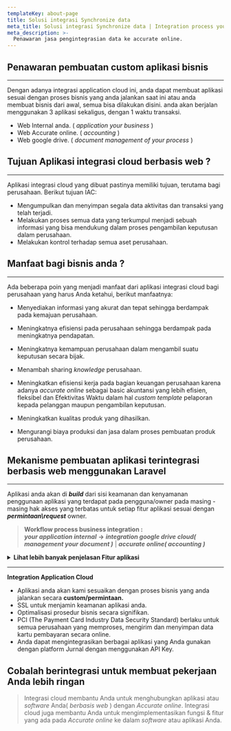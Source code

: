 ```yaml
---
templateKey: about-page
title: Solusi integrasi Synchronize data
meta_title: Solusi integrasi Synchronize data | Integration process your business
meta_description: >-
  Penawaran jasa pengintegrasian data ke accurate online.
---
```

## Penawaran pembuatan custom aplikasi bisnis
<hr>

Dengan adanya integrasi application cloud ini, 
anda dapat membuat aplikasi sesuai dengan proses bisnis yang anda jalankan saat ini
atau anda membuat bisnis dari awal, semua bisa dilakukan disini. anda akan berjalan menggunakan 3 aplikasi sekaligus, dengan 1 waktu transaksi.
  * Web Internal anda. ( _application your business_ )
  * Web Accurate online. ( _accounting_ )
  * Web google drive. ( _document management of your process_ )

## Tujuan Aplikasi integrasi cloud berbasis web ?
<hr>
  Aplikasi integrasi cloud yang dibuat pastinya memiliki tujuan, terutama bagi perusahaan. Berikut tujuan IAC:

  * Mengumpulkan dan menyimpan segala data aktivitas dan transaksi yang telah terjadi.
  * Melakukan proses semua data yang terkumpul menjadi sebuah informasi yang bisa mendukung dalam proses pengambilan keputusan dalam perusahaan.
  * Melakukan kontrol terhadap semua aset perusahaan.

## Manfaat bagi bisnis anda ?
<hr>
Ada beberapa poin yang menjadi manfaat dari aplikasi integrasi cloud bagi perusahaan yang harus Anda ketahui, berikut manfaatnya:

  * Menyediakan informasi yang akurat dan tepat sehingga berdampak pada kemajuan perusahaan.

  * Meningkatnya efisiensi pada perusahaan sehingga berdampak pada meningkatnya pendapatan.

  * Meningkatnya kemampuan perusahaan dalam mengambil suatu keputusan secara bijak.

  * Menambah sharing _knowledge_ perusahaan.

  * Meningkatkan efisiensi kerja pada bagian keuangan perusahaan karena adanya _accurate online_ sebagai basic akuntansi yang lebih efisien, fleksibel dan Efektivitas Waktu dalam hal _custom template_ pelaporan kepada pelanggan maupun pengambilan keputusan.

  * Meningkatkan kualitas produk yang dihasilkan.

  * Mengurangi biaya produksi dan jasa dalam proses pembuatan produk perusahaan.

## Mekanisme pembuatan aplikasi terintegrasi berbasis web menggunakan Laravel
<hr>

Aplikasi anda akan di **_build_** dari sisi keamanan dan kenyamanan penggunaan aplikasi yang terdapat pada pengguna/owner
pada masing - masing hak akses yang terbatas untuk setiap fitur aplikasi sesuai dengan **_permintaan\request_** owner. <br />

  > **Workflow process business integration :** <br>
  > *_**your application internal**_* **&rarr;** *_**integration google drive cloud( management your document )**_* | *_**accurate online( accounting )**_*
  
<details><summary><b>Lihat lebih banyak penjelasan Fitur aplikasi</b></summary>

  1. **Google Drive API integration** ( _management file your business_ ):

      > penyimpanan tidak terbatas sehingga Anda akan selalu memiliki ruang yang cukup untuk menyimpan semua file Anda. Dengan administrasi terpusat, pencegahan kehilangan data, serta Vault untuk Drive, Anda dapat mengelola pengguna dan berbagi file secara mudah untuk memenuhi keperluan kepatuhan data. Data/file aplikasi anda akan dikelola di *_**google drive**_*.

  2. **Accurate Online** ( _accounting berbasis web_ )

      > Dari memudahkan pencatatan transaksi hingga menghasilkan laporan keuangandalam waktu singkat.

  3. **Authentication/OAuth security**

      > Sebagai "penengah" antara sebuah aplikasi dengan aplikasi lain untuk mempermudah proses integrasi antara aplikasi-aplikasi tersebut. Dalam konteks Laravel, Middleware merupakan sebuah Class khusus yang berperan sebagai "penengah" antara request yang masuk dengan Controller yang dituju. Secara umum, prinsip kerja Middleware adalah mencegat request yang masuk untuk kemudian diproses terlebih dahulu sebelum diberikan kepada Controller yang dituju atau diarahkan ke Controller yang lain. Dengan menggunakan fitur ini, kita dapat membuat komponen yang reusable untuk melakukan pekerjaan-pekerjaan tersebut.

</details>

<hr>

**Integration Application Cloud**

* Aplikasi anda akan kami sesuaikan dengan proses bisnis yang anda jalankan secara **custom/permintaan.**
* SSL untuk menjamin keamanan aplikasi anda.
* Optimalisasi prosedur bisnis secara signifikan.
* PCI (The Payment Card Industry Data Security Standard) berlaku untuk semua perusahaan yang memproses, mengirim dan menyimpan data kartu           pembayaran secara online.
* Anda dapat mengintegrasikan berbagai aplikasi yang Anda gunakan dengan platform Jurnal dengan menggunakan API Key.

## Cobalah berintegrasi untuk membuat pekerjaan Anda lebih ringan

  > Integrasi cloud membantu Anda untuk menghubungkan aplikasi atau _software_ Anda( _berbasis web_ ) dengan _Accurate online_. Integrasi cloud juga membantu Anda untuk mengimplementasikan fungsi & fitur yang ada pada _Accurate online_ ke dalam _software_ atau aplikasi Anda.
